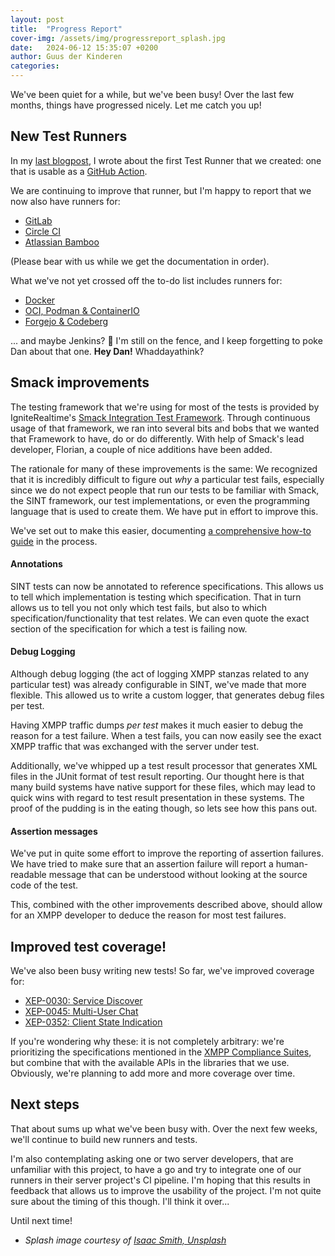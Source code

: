 ```yaml
---
layout: post
title:  "Progress Report"
cover-img: /assets/img/progressreport_splash.jpg
date:   2024-06-12 15:35:07 +0200
author: Guus der Kinderen
categories:
---
```


We've been quiet for a while, but we've been busy! Over the last few months, things have progressed nicely. Let me catch you up!

## New Test Runners

In my [last blogpost](/2024/03/08/first-test-abstraction-prototype.html), I wrote about the first Test Runner that we created: one that is usable as a [GitHub Action](/documentation/github).

We are continuing to improve that runner, but I'm happy to report that we now also have runners for:
- [GitLab](/documentation/gitlab)
- [Circle CI](/documentation/circleci)
- [Atlassian Bamboo](/documentation/bamboo)

(Please bear with us while we get the documentation in order).

What we've not yet crossed off the to-do list includes runners for:
- [Docker](/documentation/docker)
- [OCI, Podman & ContainerIO](/documentation/podman)
- [Forgejo & Codeberg](/documentation/forgejo)

... and maybe Jenkins? 😬 I'm still on the fence, and I keep forgetting to poke Dan about that one. **Hey Dan!** Whaddayathink?

## Smack improvements

The testing framework that we're using for most of the tests is provided by IgniteRealtime's [Smack Integration Test Framework](https://download.igniterealtime.org/smack/dailybuilds/sinttest-javadoc/org/igniterealtime/smack/inttest/package-summary.html). Through continuous usage of that framework, we ran into several bits and bobs that we wanted that Framework to have, do or do differently. With help of Smack's lead developer, Florian, a couple of nice additions have been added.

The rationale for many of these improvements is the same: We recognized that it is incredibly difficult to figure out _why_ a particular test fails, especially since we do not expect people that run our tests to be familiar with Smack, the SINT framework, our test implementations, or even the programming language that is used to create them. We have put in effort to improve this.

We've set out to make this easier, documenting [a comprehensive how-to guide](/documentation/diagnose-test-failures) in the process.

#### Annotations

SINT tests can now be annotated to reference specifications. This allows us to tell which implementation is testing which specification. That in turn allows us to tell you not only which test fails, but also to which specification/functionality that test relates. We can even quote the exact section of the specification for which a test is failing now.

#### Debug Logging

Although debug logging (the act of logging XMPP stanzas related to any particular test) was already configurable in SINT, we've made that more flexible. This allowed us to write a custom logger, that generates debug files per test.

Having XMPP traffic dumps _per test_ makes it much easier to debug the reason for a test failure. When a test fails, you can now easily see the exact XMPP traffic that was exchanged with the server under test.

Additionally, we've whipped up a test result processor that generates XML files in the JUnit format of test result reporting. Our thought here is that many build systems have native support for these files, which may lead to quick wins with regard to test result presentation in these systems. The proof of the pudding is in the eating though, so lets see how this pans out.

#### Assertion messages

We've put in quite some effort to improve the reporting of assertion failures. We have tried to make sure that an assertion failure will report a human-readable message that can be understood without looking at the source code of the test.

This, combined with the other improvements described above, should allow for an XMPP developer to deduce the reason for most test failures.

## Improved test coverage!

We've also been busy writing new tests! So far, we've improved coverage for:
- [XEP-0030: Service Discover](https://xmpp.org/extensions/xep-0030.html)
- [XEP-0045: Multi-User Chat](https://xmpp.org/extensions/xep-0045.html)
- [XEP-0352: Client State Indication](https://xmpp.org/extensions/xep-0352.html)

If you're wondering why these: it is not completely arbitrary: we're prioritizing the specifications mentioned in the [XMPP Compliance Suites](https://xmpp.org/about/compliance-suites/), but combine that with the available APIs in the libraries that we use. Obviously, we're planning to add more and more coverage over time.

## Next steps

That about sums up what we've been busy with. Over the next few weeks, we'll continue to build new runners and tests.

I'm also contemplating asking one or two server developers, that are unfamiliar with this project, to have a go and try to integrate one of our runners in their server project's CI pipeline. I'm hoping that this results in feedback that allows us to improve the usability of the project. I'm not quite sure about the timing of this though. I'll think it over...

Until next time!

- _Splash image courtesy of [Isaac Smith, Unsplash](https://unsplash.com/@isaacmsmith?utm_content=creditCopyText&utm_medium=referral&utm_source=unsplash)_
  